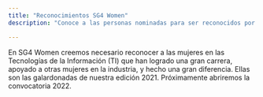 ```yaml
---
title: "Reconocimientos SG4 Women"
description: "Conoce a las personas nominadas para ser reconocidos por contribuir al open source."

---
```


En SG4 Women creemos necesario reconocer a las mujeres en las Tecnologías de la Información (TI) que han logrado una gran carrera, apoyado a otras mujeres en la industria, y hecho una gran diferencia.
Ellas son las galardonadas de nuestra edición 2021. Próximamente abriremos la convocatoria 2022.







